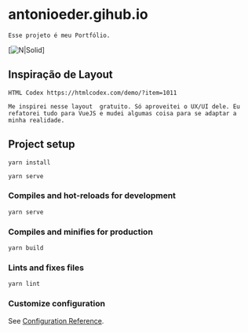 # antonioeder.gihub.io
```
Esse projeto é meu Portfólio.
```
[![N|Solid](https://assets.codepen.io/t-1003/internal/avatars/teams/default.png?fit=crop&format=auto&height=150&version=1513627136&width=150)]

## Inspiração de Layout

```
HTML Codex https://htmlcodex.com/demo/?item=1011

Me inspirei nesse layout  gratuito. Só aproveitei o UX/UI dele. Eu refatorei tudo para VueJS e mudei algumas coisa para se adaptar a minha realidade.
```

## Project setup
```
yarn install
```

```
yarn serve
```

### Compiles and hot-reloads for development
```
yarn serve
```

### Compiles and minifies for production
```
yarn build
```

### Lints and fixes files
```
yarn lint
```

### Customize configuration
See [Configuration Reference](https://cli.vuejs.org/config/).
